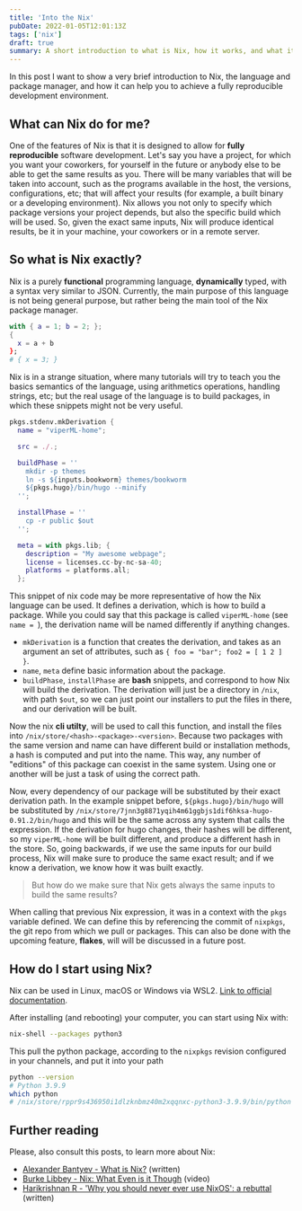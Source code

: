 ```yaml
---
title: 'Into the Nix'
pubDate: 2022-01-05T12:01:13Z
tags: ['nix']
draft: true
summary: A short introduction to what is Nix, how it works, and what it can do for you
---
```


In this post I want to show a very brief introduction to Nix, the language and package manager, and how it can help you to achieve a fully reproducible development environment.

## What can Nix do for me?

One of the features of Nix is that it is designed to allow for **fully reproducible** software development. Let's say you have a project, for which you want your coworkers, for yourself in the future or anybody else to be able to get the same results as you. There will be many variables that will be taken into account, such as the programs available in the host, the versions, configurations, etc; that will affect your results (for example, a built binary or a developing environment). Nix allows you not only to specify which package versions your project depends, but also the specific build which will be used. So, given the exact same inputs, Nix will produce identical results, be it in your machine, your coworkers or in a remote server.

## So what is Nix exactly?

Nix is a purely **functional** programming language, **dynamically** typed, with a syntax very similar to JSON. Currently, the main purpose of this language is not being general purpose, but rather being the main tool of the Nix package manager.

```nix
with { a = 1; b = 2; };
{
  x = a + b
};
# { x = 3; }
```

Nix is in a strange situation, where many tutorials will try to teach you the basics semantics of the language, using arithmetics operations, handling strings, etc; but the real usage of the language is to build packages, in which these snippets might not be very useful.

```nix
pkgs.stdenv.mkDerivation {
  name = "viperML-home";

  src = ./.;

  buildPhase = ''
    mkdir -p themes
    ln -s ${inputs.bookworm} themes/bookworm
    ${pkgs.hugo}/bin/hugo --minify
  '';

  installPhase = ''
    cp -r public $out
  '';

  meta = with pkgs.lib; {
    description = "My awesome webpage";
    license = licenses.cc-by-nc-sa-40;
    platforms = platforms.all;
  };
```

This snippet of nix code may be more representative of how the Nix language can be used. It defines a derivation, which is how to build a package. While you could say that this package is called `viperML-home` (see `name = `), the derivation name will be named differently if anything changes.

- `mkDerivation` is a function that creates the derivation, and takes as an argument an set of attributes, such as `{ foo = "bar"; foo2 = [ 1 2 ] }`.
- `name`, `meta` define basic information about the package.
- `buildPhase`, `installPhase` are **bash** snippets, and correspond to how Nix will build the derivation. The derivation will just be a directory in `/nix`, with path `$out`, so we can just point our installers to put the files in there, and our derivation will be built.

Now the nix **cli utilty**, will be used to call this function, and install the files into `/nix/store/<hash>-<package>-<version>`. Because two packages with the same version and name can have different build or installation methods, a hash is computed and put into the name. This way, any number of "editions" of this package can coexist in the same system. Using one or another will be just a task of using the correct path.

Now, every dependency of our package will be substituted by their exact derivation path. In the example snippet before, `${pkgs.hugo}/bin/hugo` will be substituted by `/nix/store/7jnn3g8871yqih4m61ggbjs1dif6hksa-hugo-0.91.2/bin/hugo` and this will be the same across any system that calls the expression. If the derivation for hugo changes, their hashes will be different, so my `viperML-home` will be built different, and produce a different hash in the store. So, going backwards, if we use the same inputs for our build process, Nix will make sure to produce the same exact result; and if we know a derivation, we know how it was built exactly.

> But how do we make sure that Nix gets always the same inputs to build the same results?

When calling that previous Nix expression, it was in a context with the `pkgs` variable defined. We can define this by referencing the commit of `nixpkgs`, the git repo from which we pull or packages. This can also be done with the upcoming feature, **flakes**, will will be discussed in a future post.

## How do I start using Nix?

Nix can be used in Linux, macOS or Windows via WSL2. [Link to official documentation](https://nixos.org/guides/install-nix.html).

After installing (and rebooting) your computer, you can start using Nix with:

```bash
nix-shell --packages python3
```

This pull the python package, according to the `nixpkgs` revision configured in your channels, and put it into your path

```bash
python --version
# Python 3.9.9
which python
# /nix/store/rppr9s436950i1dlzknbmz40m2xqqnxc-python3-3.9.9/bin/python
```

## Further reading

Please, also consult this posts, to learn more about Nix:

- [Alexander Bantyev - What is Nix?](https://serokell.io/blog/what-is-nix) (written)
- [Burke Libbey - Nix: What Even is it Though](https://www.youtube.com/watch?v=6iVXaqUfHi4) (video)
- [Harikrishnan R - 'Why you should never ever use NixOS': a rebuttal](https://illustris.tech/devops/why-you-should-NOT-never-ever-use-nixos/) (written)
